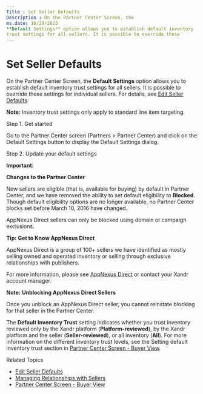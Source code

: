```yaml
---
Title : Set Seller Defaults
Description : On the Partner Center Screen, the
ms.date: 10/28/2023
**Default Settings** option allows you to establish default inventory
trust settings for all sellers. It is possible to override these
---
```



# Set Seller Defaults



On the Partner Center Screen, the
**Default Settings** option allows you to establish default inventory
trust settings for all sellers. It is possible to override these
settings for individual sellers. For details, see
<a href="edit-seller-defaults.md" class="xref">Edit Seller
Defaults</a>.



<b>Note:</b> Inventory trust settings only
apply to standard line item targeting.



Step 1. Get started

Go to the Partner Center screen
(Partners
\> Partner Center) and click on
the Default Settings button to display
the Default Settings dialog.

Step 2. Update your default settings



<b>Important:</b>

**Changes to the Partner Center**

New sellers are eligible (that is, available for buying) by default in
Partner Center, and we have
removed the ability to set default eligibility to **Blocked**. Though
default eligibility options are no longer available, no
Partner Center blocks set before
March 10, 2016 have changed.

AppNexus Direct sellers can only be blocked
using domain or campaign exclusions.





<b>Tip:</b> **Get to Know
AppNexus Direct**

AppNexus Direct is a group of 100+ sellers we
have identified as mostly selling owned and operated inventory or
selling through exclusive relationships with publishers.

For more information, please see
<a href="appnexus-direct-for-buyers.md" class="xref"
title="This page explains what Xandr Direct is and other helpful details for using it."><span
class="ph">AppNexus Direct</a> or contact your
Xandr account manager.





<b>Note:</b> **Unblocking
AppNexus Direct Sellers**

Once you unblock an AppNexus Direct seller, you
cannot reinstate blocking for that seller in the
Partner Center.



The **Default Inventory Trust** setting indicates whether you trust
inventory reviewed only by the Xandr platform
(**Platform-reviewed**), by the Xandr platform
and the seller (**Seller-reviewed**), or all inventory (**All**). For
more information on the different inventory trust levels, see the
Setting default inventory trust
section in
<a href="partner-center-screen-buyer-view.md" class="xref">Partner
Center Screen - Buyer View</a>.

Related Topics

- <a href="edit-seller-defaults.md" class="xref">Edit Seller
  Defaults</a>
- <a href="managing-relationships-with-sellers.md" class="xref">Managing
  Relationships with Sellers</a>
- <a href="partner-center-screen-buyer-view.md" class="xref">Partner
  Center Screen - Buyer View</a>




